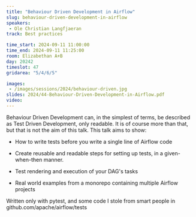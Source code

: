 ```yaml
---
title: "Behaviour Driven Development in Airflow"
slug: behaviour-driven-development-in-airflow
speakers:
 - Ole Christian Langfjaeran
track: Best practices

time_start: 2024-09-11 11:00:00
time_end: 2024-09-11 11:25:00
room: Elizabethan A+B
day: 20242
timeslot: 47
gridarea: "5/4/6/5"

images: 
 - /images/sessions/2024/behaviour-driven.jpg
slides: 2024/44-Behaviour-Driven-Development-in-Airflow.pdf
video: 
---
```


Behaviour Driven Development can, in the simplest of terms, be described as Test Driven Development, only readable. It is of course more than that, but that is not the aim of this talk. This talk aims to show:
 
 
 
 * How to write tests before you write a single line of Airflow code
 
 * Create reusable and readable steps for setting up tests, in a given-when-then manner.
 
 * Test rendering and execution of your DAG's tasks
 
 * Real world examples from a monorepo containing multiple Airflow projects
 
 
 
 Written only with pytest, and some code I stole from smart people in github.com/apache/airflow/tests